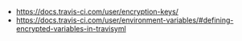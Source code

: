 * https://docs.travis-ci.com/user/encryption-keys/
* https://docs.travis-ci.com/user/environment-variables/#defining-encrypted-variables-in-travisyml

